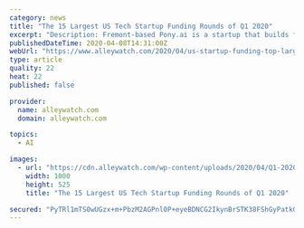 ```yaml
---
category: news
title: "The 15 Largest US Tech Startup Funding Rounds of Q1 2020"
excerpt: "Description: Fremont-based Pony.ai is a startup that builds full-stack autonomous driving solutions. Founded by James Peng and Tiancheng Lou in 2016, Pony.ai has now raised a total of $726.0M in total equity funding and is backed by investors that include Toyota Motor Corporation, Eight Roads Ventures, Sequoia Capital, IDG Capital, and KUNLUN."
publishedDateTime: 2020-04-08T14:31:00Z
webUrl: "https://www.alleywatch.com/2020/04/us-startup-funding-top-largest-q1-2020-vc/13/"
type: article
quality: 22
heat: 22
published: false

provider:
  name: alleywatch.com
  domain: alleywatch.com

topics:
  - AI

images:
  - url: "https://cdn.alleywatch.com/wp-content/uploads/2020/04/Q1-2020-us-top-startup-fundings.jpg"
    width: 1000
    height: 525
    title: "The 15 Largest US Tech Startup Funding Rounds of Q1 2020"

secured: "PyTRl1mTS0wUGzx+m+PbzM2AGPnl0P+eyeBDNCG2IkynBrSTK38FShGyPatkGllU+lK9xEWlEkXXd/z1jedBd2sIa5OgUJz8TDkE07pgq16IaGhyYB/fYo0MHz525XEYix0sOSyFytsl4Se6QKrckpRuuzsXVePsPf96q0Wn87i+GoD5GbnNYYg3dd9tJD6gLSNa47qbfkeiFJJbi6d57DjBRHTHrxg2OUCFbarWnuL8s57DE2Dxz87XoMK72OJlPJ8fiM3u7G/YsF7YuAIKVgKzLZP8rXiqETwBBxC7ryB//h5qTa45wO5Ov2HPkPwK;k4iCK/hTNRShJZv170zdww=="
---
```


